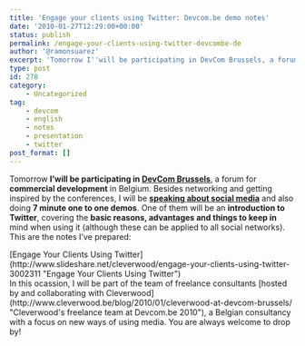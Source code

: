 ```yaml
---
title: 'Engage your clients using Twitter: Devcom.be demo notes'
date: '2010-01-27T12:29:00+00:00'
status: publish
permalink: /engage-your-clients-using-twitter-devcombe-de
author: '@ramonsuarez'
excerpt: 'Tomorrow I''will be participating in DevCom Brussels, a forum for commercial development in Belgium. Besides networking and getting inspired by the conferences, I will be speaking about social media and also doing 7 minute one to one demos. One of ...'
type: post
id: 278
category:
    - Uncategorized
tag:
    - devcom
    - english
    - notes
    - presentation
    - twitter
post_format: []
---
```

Tomorrow **I’will be participating in [DevCom Brussels](http://www.devcom.be "DevCom Brussels")**, a forum for **commercial development** in Belgium. Besides networking and getting inspired by the conferences, I will be [**speaking about social media**](http://www.devcom.be/conferences_content/155032/blogs-social-networks-instant-messaging-video-geo-localisation-m-business-a-revolution-is-walking-how-to-integrate-those-new-e-marketing-levers-and-boost-efficiency-of-your-multi-channel-contact-centre-in-french-and-english.html "EBO4 - Blogs, social networks, instant messaging, video-, geo-localisation, M-business... A revolution is walking! How to integrate those new e-marketing levers and boost efficiency of your multi-channel contact centre ? in French and English") and also doing **7 minute one to one demos**. One of them will be an **introduction to Twitter**, covering the **basic reasons, advantages and things to keep in** mind when using it (although these can be applied to all social networks). This are the notes I’ve prepared:

<div style="text-align:left;">[Engage Your Clients Using Twitter](http://www.slideshare.net/cleverwood/engage-your-clients-using-twitter-3002311 "Engage Your Clients Using Twitter") </div>In this ocassion, I will be part of the team of freelance consultants [hosted by and collaborating with Cleverwood](http://www.cleverwood.be/blog/2010/01/cleverwood-at-devcom-brussels/ "Cleverwood's freelance team at Devcom.be 2010"), a Belgian consultancy with a focus on new ways of using media. You are always welcome to drop by!